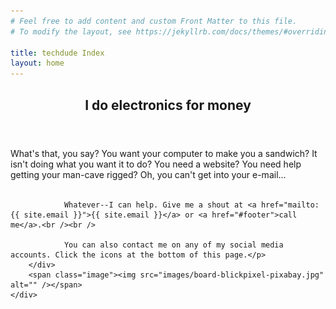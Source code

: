 ```yaml
---
# Feel free to add content and custom Front Matter to this file.
# To modify the layout, see https://jekyllrb.com/docs/themes/#overriding-theme-defaults

title: techdude Index
layout: home
---
```


<section id="intro" class="main">
    <div class="spotlight">
        <div class="content">
            <header class="major">
                <h2>I do electronics for money</h2>
            </header>
            <p>What's that, you say? You want your computer to make you a sandwich? It isn't doing what you want it to do? You need a website? You need help getting your man-cave rigged? Oh, you can't get into your e-mail...<br /><br /> 

                Whatever--I can help. Give me a shout at <a href="mailto:{{ site.email }}">{{ site.email }}</a> or <a href="#footer">call me</a>.<br /><br /> 
               
                You can also contact me on any of my social media accounts. Click the icons at the bottom of this page.</p>
        </div>
        <span class="image"><img src="images/board-blickpixel-pixabay.jpg" alt="" /></span>
    </div>
</section>
